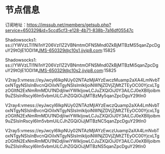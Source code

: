 # 节点信息

订阅地址：https://jmssub.net/members/getsub.php?service=650329&id=5ccd5cf3-e128-4b71-838b-7a16df05547c

Shadowsocks1: ss://YWVzLTI1Ni1nY206VzI1Z2VBNmtmOFNSMnd0ZkBjMTBzMS5qanZpcDguY29tOjE1ODI1#JMS-650329@c10s1.jjvip8.com:15825

Shadowsocks1: ss://YWVzLTI1Ni1nY206VzI1Z2VBNmtmOFNSMnd0ZkBjMTBzMi5qanZpcDguY29tOjE1ODI1#JMS-650329@c10s2.jjvip8.com:15825

V2ray3:vmess://eyJwcyI6IkpNUy02NTAzMjlAYzEwczMuamp2aXA4LmNvbToxNTgyNSIsInBvcnQiOiIxNTgyNSIsImlkIjoiNWNjZDVjZjMtZTEyOC00YjcxLTgzOGItN2ExNmRmMDU1NDdjIiwiYWlkIjowLCJuZXQiOiJ0Y3AiLCJ0eXBlIjoibm9uZSIsInRscyI6Im5vbmUiLCJhZGQiOiJjMTBzMy5qanZpcDguY29tIn0

V2ray4:vmess://eyJwcyI6IkpNUy02NTAzMjlAYzEwczQuamp2aXA4LmNvbToxNTgyNSIsInBvcnQiOiIxNTgyNSIsImlkIjoiNWNjZDVjZjMtZTEyOC00YjcxLTgzOGItN2ExNmRmMDU1NDdjIiwiYWlkIjowLCJuZXQiOiJ0Y3AiLCJ0eXBlIjoibm9uZSIsInRscyI6Im5vbmUiLCJhZGQiOiJjMTBzNC5qanZpcDguY29tIn0

V2ray5:vmess://eyJwcyI6IkpNUy02NTAzMjlAYzEwczUuamp2aXA4LmNvbToxNTgyNSIsInBvcnQiOiIxNTgyNSIsImlkIjoiNWNjZDVjZjMtZTEyOC00YjcxLTgzOGItN2ExNmRmMDU1NDdjIiwiYWlkIjowLCJuZXQiOiJ0Y3AiLCJ0eXBlIjoibm9uZSIsInRscyI6Im5vbmUiLCJhZGQiOiJjMTBzNS5qanZpcDguY29tIn0
